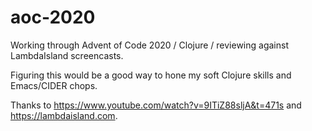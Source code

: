 # aoc-2020

Working through Advent of Code 2020 / Clojure / reviewing against LambdaIsland screencasts.

Figuring this would be a good way to hone my soft Clojure skills and Emacs/CIDER chops.

Thanks to https://www.youtube.com/watch?v=9ITiZ88sljA&t=471s and https://lambdaisland.com.


